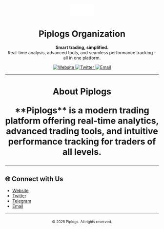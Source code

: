 <p align="center">
  <img src="./logo.png" alt="Piplogs Logo" />
</p>

<h1 align="center">Piplogs Organization</h1>

<p align="center">
  <b>Smart trading, simplified.</b><br/>
  Real-time analysis, advanced tools, and seamless performance tracking – all in one platform.
</p>

<p align="center">
  <a href="https://piplogs.com" target="_blank">
    <img src="https://img.shields.io/badge/Website-piplogs.com-blue?style=for-the-badge&logo=google-chrome" alt="Website"/>
  </a>
  <a href="https://twitter.com/piplogs" target="_blank">
    <img src="https://img.shields.io/badge/Twitter-@piplogs-1da1f2?style=for-the-badge&logo=twitter" alt="Twitter"/>
  </a>
  <a href="mailto:contact@piplogs.com">
    <img src="https://img.shields.io/badge/Email-contact@piplogs.com-6e7cff?style=for-the-badge&logo=gmail" alt="Email"/>
  </a>
</p>

---

<h1 align="center">About Piplogs</p>

<center>**Piplogs** is a modern trading platform offering real-time analytics, advanced trading tools, and intuitive performance tracking for traders of all levels.</center>

---

## 🌐 Connect with Us

- [Website](https://piplogs.com)
- [Twitter](https://twitter.com/piplogs)
- [Telegram](https://t.me/piplogs)
- [Email](mailto:contact@piplogs.com)

---

<p align="center">
  <sub>© 2025 Piplogs. All rights reserved.</sub>
</p>
